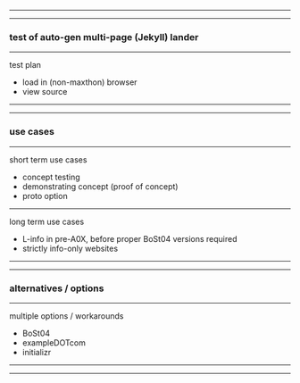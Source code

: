 
---
---

### test of auto-gen multi-page (Jekyll) lander ###
---

test plan
- load in (non-maxthon) browser
- view source

---
---


### use cases ###
---

short term use cases
- concept testing
- demonstrating concept (proof of concept)
- proto option

---

long term use cases
- L-info in pre-A0X, before proper BoSt04 versions required
- strictly info-only websites

---
---

### alternatives / options ###
---

multiple options / workarounds
- BoSt04
- exampleDOTcom
- initializr

---
---


